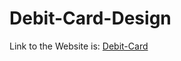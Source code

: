 # Debit-Card-Design
Link to the Website is: [Debit-Card](https://kriti-raj.github.io/Weather-Website/)

